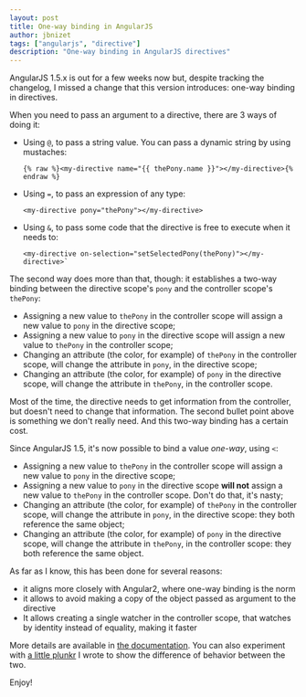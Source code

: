 ```yaml
---
layout: post
title: One-way binding in AngularJS
author: jbnizet
tags: ["angularjs", "directive"]
description: "One-way binding in AngularJS directives"
---
```


AngularJS 1.5.x is out for a few weeks now but, despite tracking the changelog, I missed
a change that this version introduces: one-way binding in directives.

When you need to pass an argument to a directive, there are 3 ways of doing it:

- Using `@`, to pass a string value. You can pass a dynamic string by using mustaches: 
   
      {% raw %}<my-directive name="{{ thePony.name }}"></my-directive>{% endraw %}

- Using `=`, to pass an expression of any type: 
  
      <my-directive pony="thePony"></my-directive>

- Using `&`, to pass some code that the directive is free to execute when it needs to: 

      <my-directive on-selection="setSelectedPony(thePony)"></my-directive>`

The second way does more than that, though: it establishes a two-way binding between the directive scope's `pony` and the controller 
scope's `thePony`:

 - Assigning a new value to `thePony` in the controller scope will assign a new value to `pony` in the directive scope;
 - Assigning a new value to `pony` in the directive scope will assign a new value to `thePony` in the controller scope;
 - Changing an attribute (the color, for example) of `thePony` in the controller scope, will change the attribute in `pony`, in the directive scope;
 - Changing an attribute (the color, for example) of `pony` in the directive scope, will change the attribute in `thePony`, in the controller scope.

Most of the time, the directive needs to get information from the controller, but doesn't need to change that information. 
The second bullet point above is something we don't really need. And this two-way binding has a certain cost. 

Since AngularJS 1.5, it's now possible to bind a value *one-way*, using `<`:

 - Assigning a new value to `thePony` in the controller scope will assign a new value to `pony` in the directive scope;
 - Assigning a new value to `pony` in the directive scope **will not** assign a new value to `thePony` in the controller scope. Don't do that, it's nasty;
 - Changing an attribute (the color, for example) of `thePony` in the controller scope, will change the attribute in `pony`, in the directive scope: they both reference the same object;
 - Changing an attribute (the color, for example) of `pony` in the directive scope, will change the attribute in `thePony`, in the controller scope: they both reference the same object.

As far as I know, this has been done for several reasons:

 - it aligns more closely with Angular2, where one-way binding is the norm
 - it allows to avoid making a copy of the object passed as argument to the directive
 - It allows creating a single watcher in the controller scope, that watches by identity instead of equality, making it faster

More details are available in [the documentation](https://code.angularjs.org/1.5.3/docs/api/ng/service/$compile#-scope-). You can also 
experiment with [a little plunkr](http://plnkr.co/edit/0df9XJUjLR9TGmkimNE9?p=preview) I wrote to show the difference of behavior 
between the two.

Enjoy!